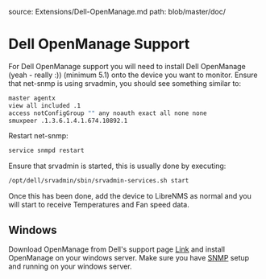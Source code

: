 source: Extensions/Dell-OpenManage.md
path: blob/master/doc/

# Dell OpenManage Support

For Dell OpenManage support you will need to install Dell OpenManage
(yeah - really :)) (minimum 5.1) onto the device you want to
monitor. Ensure that net-snmp is using srvadmin, you should see
something similar to:

```bash
master agentx
view all included .1
access notConfigGroup "" any noauth exact all none none
smuxpeer .1.3.6.1.4.1.674.10892.1
```

Restart net-snmp:

```bash
service snmpd restart
```

Ensure that srvadmin is started, this is usually done by executing:

```bash
/opt/dell/srvadmin/sbin/srvadmin-services.sh start
```

Once this has been done, add the device to LibreNMS as normal and you
will start to receive Temperatures and Fan speed data.

## Windows

Download OpenManage from Dell's support page
[Link](http://www.dell.com/support/contents/us/en/04/article/product-support/self-support-knowledgebase/enterprise-resource-center/systemsmanagement/OMSA)
and install OpenManage on your windows server. Make sure you have [SNMP](/Support/SNMP-Configuration-Examples/#windows-server-2012-r2-and-newer)
setup and running on your windows server.




